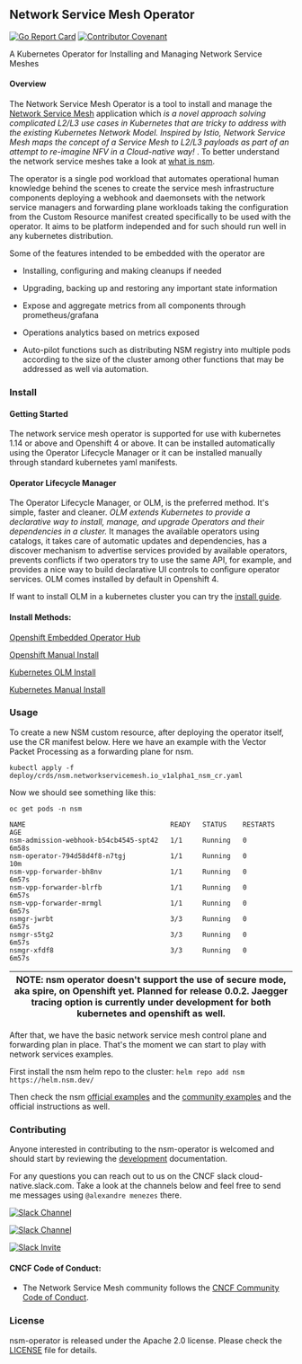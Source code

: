 ## Network Service Mesh Operator

[![Go Report Card](https://goreportcard.com/badge/github.com/acmenezes/nsm-operator "Go Report Card")](https://goreportcard.com/report/github.com/acmenezes/nsm-operator)
[![Contributor Covenant](https://img.shields.io/badge/Contributor%20Covenant-v2.0%20adopted-ff69b4.svg)](code-of-conduct.md) 

A Kubernetes Operator for Installing and Managing Network Service Meshes

#### Overview

The Network Service Mesh Operator is a tool to install and manage the [Network Service Mesh][nsm_home] application which <em> is a novel approach solving complicated L2/L3 use cases in Kubernetes that are tricky to address with the existing Kubernetes Network Model. Inspired by Istio, Network Service Mesh maps the concept of a Service Mesh to L2/L3 payloads as part of an attempt to re-imagine NFV in a Cloud-native way! </em>. To  better understand the network service meshes take a look at [what is nsm][nsm_whatis].

The operator is a single pod workload that automates operational human knowledge behind the scenes to create the service mesh infrastructure components deploying a webhook and daemonsets with the network service managers and forwarding plane workloads taking the configuration from the Custom Resource manifest created specifically to be used with the operator. It aims to be platform independed and for such should run well in any kubernetes distribution.

Some of the features intended to be embedded with the operator are

* Installing, configuring and making cleanups if needed

* Upgrading, backing up and restoring any important state information

* Expose and aggregate metrics from all components through prometheus/grafana

* Operations analytics based on metrics exposed   

* Auto-pilot functions such as distributing NSM registry into multiple pods according to the size of the cluster among other functions that may be addressed as well via automation.

### Install

#### Getting Started

The network service mesh operator is supported for use with kubernetes 1.14 or above and Openshift 4 or above. It can be installed automatically using the Operator Lifecycle Manager or it can be installed manually through standard kubernetes yaml manifests.

#### Operator Lifecycle Manager

The Operator Lifecycle Manager, or OLM, is the preferred method. It's simple, faster and cleaner. <em> OLM extends Kubernetes to provide a declarative way to install, manage, and upgrade Operators and their dependencies in a cluster. </em> It manages the available operators using catalogs, it takes care of automatic updates and dependencies, has a discover mechanism to advertise services provided by available operators, prevents conflicts if two operators try to use the same API, for example, and provides a nice way to build declarative UI controls to configure operator services. OLM comes installed by default in Openshift 4.

If want to install OLM in a kubernetes cluster you can try the [install guide][olm_install_guide].

#### Install Methods:

[Openshift Embedded Operator Hub][openshift_olm_install]

[Openshift Manual Install][openshift_manual_install]

[Kubernetes OLM Install][k8s_olm_install]

[Kubernetes Manual Install][k8s_manual_Install]


### Usage 

To create a new NSM custom resource, after deploying the operator itself, use the CR manifest below. Here we have an example with the Vector Packet Processing as a forwarding plane for nsm.

```
kubectl apply -f deploy/crds/nsm.networkservicemesh.io_v1alpha1_nsm_cr.yaml
```
Now we should see something like this:
```
oc get pods -n nsm

NAME                                    READY   STATUS    RESTARTS   AGE
nsm-admission-webhook-b54cb4545-spt42   1/1     Running   0          6m58s
nsm-operator-794d58d4f8-n7tgj           1/1     Running   0          10m
nsm-vpp-forwarder-bh8nv                 1/1     Running   0          6m57s
nsm-vpp-forwarder-blrfb                 1/1     Running   0          6m57s
nsm-vpp-forwarder-mrmgl                 1/1     Running   0          6m57s
nsmgr-jwrbt                             3/3     Running   0          6m57s
nsmgr-s5tg2                             3/3     Running   0          6m57s
nsmgr-xfdf8                             3/3     Running   0          6m57s
```

| NOTE: nsm operator doesn't support the use of secure mode, aka spire, on Openshift yet. Planned for release 0.0.2. Jaegger tracing option is currently under development for both kubernetes and openshift as well. |
| --- |

After that, we have the basic network service mesh control plane and forwarding plan in place. That's the moment we can start to play with network services examples. 

First install the nsm helm repo to the cluster: `helm repo add nsm https://helm.nsm.dev/`

Then check the nsm [official examples](https://github.com/networkservicemesh/networkservicemesh/blob/master/docs/guide-quickstart.md#run) and the [community examples](https://github.com/networkservicemesh/examples) and the official instructions as well.


### Contributing

Anyone interested in contributing to the nsm-operator is welcomed and 
should start by reviewing the [development][docs_dev] documentation.

For any questions you can reach out to us on the CNCF slack cloud-native.slack.com. Take a look at the channels below and feel free to send me messages using `@alexandre menezes` there.

[![Slack Channel](https://img.shields.io/badge/Slack:-%23nsm%20on%20CNCF%20Slack-blue.svg?style=plastic&logo=slack)](https://cloud-native.slack.com/messages/CHQNNUPN1/)

[![Slack Channel](https://img.shields.io/badge/Slack:-%23nsm--dev%20on%20CNCF%20Slack-blue.svg?style=plastic&logo=slack)](https://cloud-native.slack.com/messages/CHSKJ4849/)

[![Slack Invite](https://img.shields.io/badge/Slack-CNCF%20Slack%20Invite-blue.svg?style=plastic&logo=slack)](https://slack.cncf.io/)

#### CNCF Code of Conduct:
  * The Network Service Mesh community follows the [CNCF Community Code of Conduct](https://github.com/cncf/foundation/blob/master/code-of-conduct.md).

### License

nsm-operator is released under the Apache 2.0 license. Please check the [LICENSE][license_file] file for details.

[nsm_home]:https://networkservicemesh.io
[nsm_whatis]:https://github.com/networkservicemesh/networkservicemesh/blob/master/docs/what-is-nsm.md
[docs_dev]:./docs/development.md
[license_file]:./LICENSE
[requirements]:./docs/requirements.md
[olm_install_guide]:https://github.com/operator-framework/operator-lifecycle-manager/blob/master/doc/install/install.md
[openshift_olm_install]:./docs/openshift_olm_install.md
[openshift_manual_install]:./docs/openshift_manual_install.md
[k8s_olm_install]:./docs/k8s_olm_install.md
[k8s_manual_install]:./docs/k8s_manual_install.md
